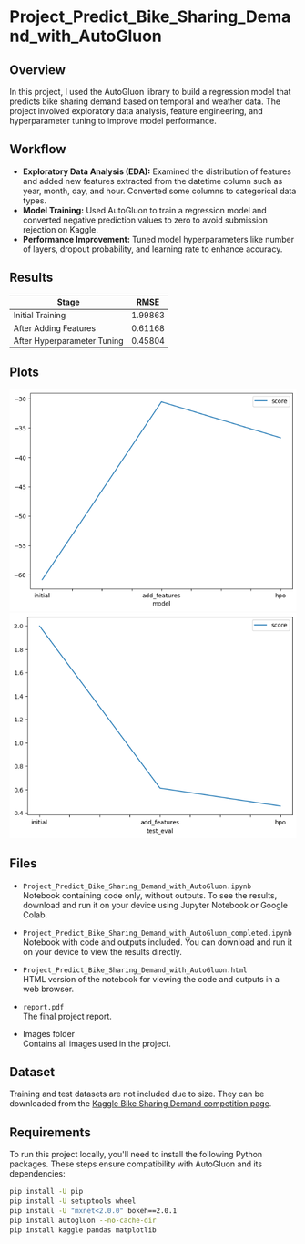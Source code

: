 # Project_Predict_Bike_Sharing_Demand_with_AutoGluon


## Overview  
In this project, I used the AutoGluon library to build a regression model that predicts bike sharing demand based on temporal and weather data. The project involved exploratory data analysis, feature engineering, and hyperparameter tuning to improve model performance.

## Workflow  
- **Exploratory Data Analysis (EDA):** Examined the distribution of features and added new features extracted from the datetime column such as year, month, day, and hour. Converted some columns to categorical data types.  
- **Model Training:** Used AutoGluon to train a regression model and converted negative prediction values to zero to avoid submission rejection on Kaggle.  
- **Performance Improvement:** Tuned model hyperparameters like number of layers, dropout probability, and learning rate to enhance accuracy.

## Results  
| Stage                       | RMSE     |  
|----------------------------|----------|  
| Initial Training            | 1.99863  |  
| After Adding Features       | 0.61168  |  
| After Hyperparameter Tuning | 0.45804  |

## Plots  
![Training Score Plot](model_train_score.png)  
![Test Submission Score Plot](model_test_score.png)

## Files

- `Project_Predict_Bike_Sharing_Demand_with_AutoGluon.ipynb`  
  Notebook containing code only, without outputs. To see the results, download and run it on your device using Jupyter Notebook or Google Colab.

- `Project_Predict_Bike_Sharing_Demand_with_AutoGluon_completed.ipynb`  
  Notebook with code and outputs included. You can download and run it on your device to view the results directly.

- `Project_Predict_Bike_Sharing_Demand_with_AutoGluon.html`  
  HTML version of the notebook for viewing the code and outputs in a web browser.

- `report.pdf`  
  The final project report.

- Images folder  
  Contains all images used in the project.


## Dataset  
Training and test datasets are not included due to size. They can be downloaded from the [Kaggle Bike Sharing Demand competition page](https://www.kaggle.com/c/bike-sharing-demand/data).

## Requirements  

To run this project locally, you'll need to install the following Python packages. These steps ensure compatibility with AutoGluon and its dependencies:

```bash
pip install -U pip
pip install -U setuptools wheel
pip install -U "mxnet<2.0.0" bokeh==2.0.1
pip install autogluon --no-cache-dir
pip install kaggle pandas matplotlib
